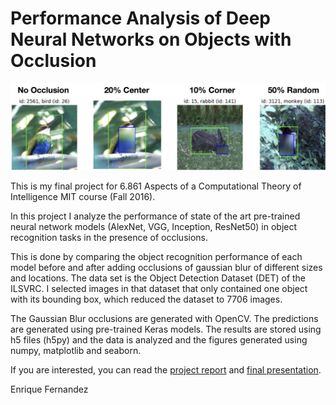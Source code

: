# Performance Analysis of Deep Neural Networks on Objects with Occlusion

![example](occlusion_examples.jpg?raw=true)

This is my final project for 6.861 Aspects of a Computational Theory of Intelligence MIT course (Fall 2016).

In this project I analyze the performance of state of the art pre-trained neural network models (AlexNet, VGG, Inception, ResNet50) in object recognition tasks in the presence of occlusions.

This is done by comparing the object recognition performance of each model before and after adding occlusions of gaussian blur of different sizes and locations. The data set is the Object Detection Dataset (DET) of the ILSVRC. I selected images in that dataset that only contained one object with its bounding box, which reduced the dataset to 7706 images.

The Gaussian Blur occlusions are generated with OpenCV. The predictions are generated using pre-trained Keras models. The results are stored using h5 files (h5py) and the data is analyzed and the figures generated using numpy, matplotlib and seaborn.

If you are interested, you can read the [project report](EnriqueFernandez_6.861project.pdf) and [final presentation](project_presentation_EnriqueFernandez.pdf).

Enrique Fernandez